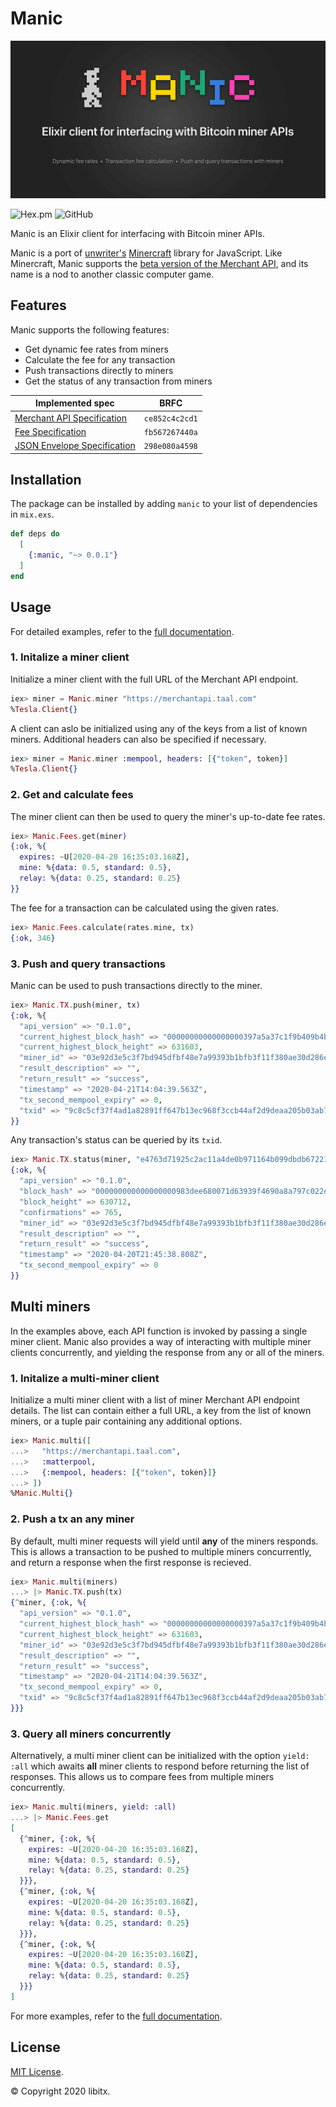 # Manic

![Manic is an Elixir client for interfacing with Bitcoin miner APIs.](https://github.com/libitx/manic/raw/master/media/poster.png)

![Hex.pm](https://img.shields.io/hexpm/v/manic?color=informational)
![GitHub](https://img.shields.io/github/license/libitx/manic?color=informational)

Manic is an Elixir client for interfacing with Bitcoin miner APIs.

Manic is a port of [unwriter's](https://twitter.com/_unwriter) [Minercraft](https://minercraft.network) library for JavaScript. Like Minercraft, Manic supports the [beta version of the Merchant API](https://bitcoinsv.io/2020/04/03/miner-id-and-merchant-api-beta-release/), and its name is a nod to another classic computer game.

## Features

Manic supports the following features:

* Get dynamic fee rates from miners
* Calculate the fee for any transaction
* Push transactions directly to miners
* Get the status of any transaction from miners

| Implemented spec | BRFC |
| ---------------- | ---- |
| [Merchant API Specification](https://github.com/bitcoin-sv-specs/brfc-merchantapi) | `ce852c4c2cd1` |
| [Fee Specification](https://github.com/bitcoin-sv-specs/brfc-misc/tree/master/feespec) | `fb567267440a` |
| [JSON Envelope Specification](https://github.com/bitcoin-sv-specs/brfc-misc/tree/master/jsonenvelope) | `298e080a4598` |

## Installation

The package can be installed by adding `manic` to your list of dependencies
in `mix.exs`.

```elixir
def deps do
  [
    {:manic, "~> 0.0.1"}
  ]
end
```

## Usage

For detailed examples, refer to the [full documentation](https://hexdocs.pm/manic).

### 1. Initalize a miner client

Initialize a miner client with the full URL of the Merchant API endpoint.

```elixir
iex> miner = Manic.miner "https://merchantapi.taal.com"
%Tesla.Client{}
```

A client can aslo be initialized using any of the keys from a list of known miners. Additional headers can also be specified if necessary.

```elixir
iex> miner = Manic.miner :mempool, headers: [{"token", token}]
%Tesla.Client{}
```

### 2. Get and calculate fees

The miner client can then be used to query the miner's up-to-date fee rates.

```elixir
iex> Manic.Fees.get(miner)
{:ok, %{
  expires: ~U[2020-04-20 16:35:03.168Z],
  mine: %{data: 0.5, standard: 0.5},
  relay: %{data: 0.25, standard: 0.25}
}}
```

The fee for a transaction can be calculated using the given rates.

```elixir
iex> Manic.Fees.calculate(rates.mine, tx)
{:ok, 346}
```

### 3. Push and query transactions

Manic can be used to push transactions directly to the miner.

```elixir
iex> Manic.TX.push(miner, tx)
{:ok, %{
  "api_version" => "0.1.0",
  "current_highest_block_hash" => "00000000000000000397a5a37c1f9b409b4b58e76fd6bcac06db1a3004cccb38",
  "current_highest_block_height" => 631603,
  "miner_id" => "03e92d3e5c3f7bd945dfbf48e7a99393b1bfb3f11f380ae30d286e7ff2aec5a270",
  "result_description" => "",
  "return_result" => "success",
  "timestamp" => "2020-04-21T14:04:39.563Z",
  "tx_second_mempool_expiry" => 0,
  "txid" => "9c8c5cf37f4ad1a82891ff647b13ec968f3ccb44af2d9deaa205b03ab70a81fa"
}}
```

Any transaction's status can be queried by its `txid`.

```elixir
iex> Manic.TX.status(miner, "e4763d71925c2ac11a4de0b971164b099dbdb67221f03756fc79708d53b8800e")
{:ok, %{
  "api_version" => "0.1.0",
  "block_hash" => "000000000000000000983dee680071d63939f4690a8a797c022eddadc88f925e",
  "block_height" => 630712,
  "confirmations" => 765,
  "miner_id" => "03e92d3e5c3f7bd945dfbf48e7a99393b1bfb3f11f380ae30d286e7ff2aec5a270",
  "result_description" => "",
  "return_result" => "success",
  "timestamp" => "2020-04-20T21:45:38.808Z",
  "tx_second_mempool_expiry" => 0
}}
```

## Multi miners

In the examples above, each API function is invoked by passing a single miner client. Manic also provides a way of interacting with multiple miner clients concurrently, and yielding the response from any or all of the miners.

### 1. Initalize a multi-miner client

Initialize a multi miner client with a list of miner Merchant API endpoint details. The list can contain either a full URL, a key from the list of known miners, or a tuple pair containing any additional options.

```elixir
iex> Manic.multi([
...>   "https://merchantapi.taal.com",
...>   :matterpool,
...>   {:mempool, headers: [{"token", token}]}
...> ])
%Manic.Multi{}
```

### 2. Push a tx an any miner

By default, multi miner requests will yield until **any** of the miners responds. This is allows a transaction to be pushed to multiple miners concurrently, and return a response when the first response is recieved.

```elixir
iex> Manic.multi(miners)
...> |> Manic.TX.push(tx)
{^miner, {:ok, %{
  "api_version" => "0.1.0",
  "current_highest_block_hash" => "00000000000000000397a5a37c1f9b409b4b58e76fd6bcac06db1a3004cccb38",
  "current_highest_block_height" => 631603,
  "miner_id" => "03e92d3e5c3f7bd945dfbf48e7a99393b1bfb3f11f380ae30d286e7ff2aec5a270",
  "result_description" => "",
  "return_result" => "success",
  "timestamp" => "2020-04-21T14:04:39.563Z",
  "tx_second_mempool_expiry" => 0,
  "txid" => "9c8c5cf37f4ad1a82891ff647b13ec968f3ccb44af2d9deaa205b03ab70a81fa"
}}}
```

### 3. Query all miners concurrently

Alternatively, a multi miner client can be initialized with the option `yield: :all` which awaits **all** miner clients to respond before returning the list of responses. This allows us to compare fees from multiple miners concurrently.

```elixir
iex> Manic.multi(miners, yield: :all)
...> |> Manic.Fees.get
[
  {^miner, {:ok, %{
    expires: ~U[2020-04-20 16:35:03.168Z],
    mine: %{data: 0.5, standard: 0.5},
    relay: %{data: 0.25, standard: 0.25}
  }}},
  {^miner, {:ok, %{
    expires: ~U[2020-04-20 16:35:03.168Z],
    mine: %{data: 0.5, standard: 0.5},
    relay: %{data: 0.25, standard: 0.25}
  }}},
  {^miner, {:ok, %{
    expires: ~U[2020-04-20 16:35:03.168Z],
    mine: %{data: 0.5, standard: 0.5},
    relay: %{data: 0.25, standard: 0.25}
  }}}
]
```

For more examples, refer to the [full documentation](https://hexdocs.pm/manic).

## License

[MIT License](https://github.com/libitx/manic/blob/master/LICENSE.md).

© Copyright 2020 libitx.